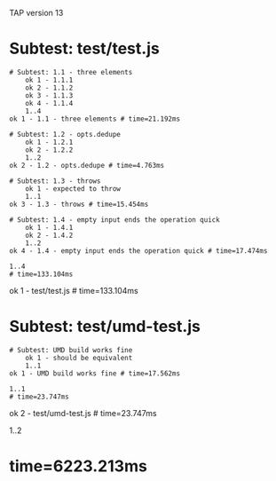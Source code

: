 TAP version 13
# Subtest: test/test.js
    # Subtest: 1.1 - three elements
        ok 1 - 1.1.1
        ok 2 - 1.1.2
        ok 3 - 1.1.3
        ok 4 - 1.1.4
        1..4
    ok 1 - 1.1 - three elements # time=21.192ms
    
    # Subtest: 1.2 - opts.dedupe
        ok 1 - 1.2.1
        ok 2 - 1.2.2
        1..2
    ok 2 - 1.2 - opts.dedupe # time=4.763ms
    
    # Subtest: 1.3 - throws
        ok 1 - expected to throw
        1..1
    ok 3 - 1.3 - throws # time=15.454ms
    
    # Subtest: 1.4 - empty input ends the operation quick
        ok 1 - 1.4.1
        ok 2 - 1.4.2
        1..2
    ok 4 - 1.4 - empty input ends the operation quick # time=17.474ms
    
    1..4
    # time=133.104ms
ok 1 - test/test.js # time=133.104ms

# Subtest: test/umd-test.js
    # Subtest: UMD build works fine
        ok 1 - should be equivalent
        1..1
    ok 1 - UMD build works fine # time=17.562ms
    
    1..1
    # time=23.747ms
ok 2 - test/umd-test.js # time=23.747ms

1..2
# time=6223.213ms
